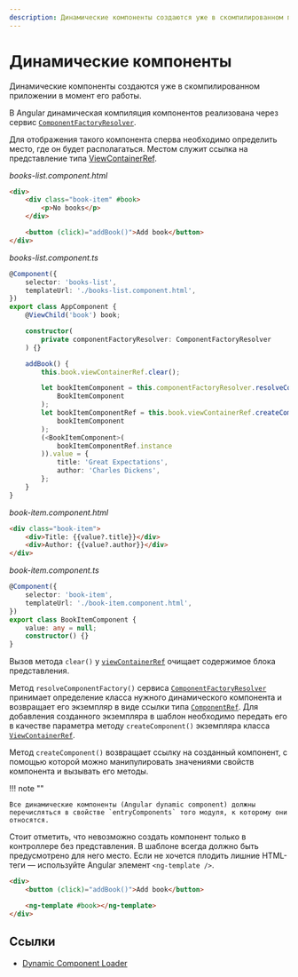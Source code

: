 ```yaml
---
description: Динамические компоненты создаются уже в скомпилированном приложении в момент его работы
---
```


# Динамические компоненты

Динамические компоненты создаются уже в скомпилированном приложении в момент его работы.

В Angular динамическая компиляция компонентов реализована через сервис [`ComponentFactoryResolver`](https://angular.io/api/core/ComponentFactoryResolver).

Для отображения такого компонента сперва необходимо определить место, где он будет располагаться. Местом служит ссылка на представление типа [ViewContainerRef](angular-view.md).

_books-list.component.html_

```html
<div>
    <div class="book-item" #book>
        <p>No books</p>
    </div>

    <button (click)="addBook()">Add book</button>
</div>
```

_books-list.component.ts_

```ts
@Component({
    selector: 'books-list',
    templateUrl: './books-list.component.html',
})
export class AppComponent {
    @ViewChild('book') book;

    constructor(
        private componentFactoryResolver: ComponentFactoryResolver
    ) {}

    addBook() {
        this.book.viewContainerRef.clear();

        let bookItemComponent = this.componentFactoryResolver.resolveComponentFactory(
            BookItemComponent
        );
        let bookItemComponentRef = this.book.viewContainerRef.createComponent(
            bookItemComponent
        );
        (<BookItemComponent>(
            bookItemComponentRef.instance
        )).value = {
            title: 'Great Expectations',
            author: 'Charles Dickens',
        };
    }
}
```

_book-item.component.html_

```html
<div class="book-item">
    <div>Title: {{value?.title}}</div>
    <div>Author: {{value?.author}}</div>
</div>
```

_book-item.component.ts_

```ts
@Component({
    selector: 'book-item',
    templateUrl: './book-item.component.html',
})
export class BookItemComponent {
    value: any = null;
    constructor() {}
}
```

Вызов метода `clear()` у [`viewContainerRef`](https://angular.io/api/core/ViewContainerRef) очищает содержимое блока представления.

Метод `resolveComponentFactory()` сервиса [`ComponentFactoryResolver`](https://angular.io/api/core/ComponentFactoryResolver) принимает определение класса нужного динамического компонента и возвращает его экземпляр в виде ссылки типа [`ComponentRef`](https://angular.io/api/core/ComponentRef). Для добавления созданного экземпляра в шаблон необходимо передать его в качестве параметра методу `createComponent()` экземпляра класса [`ViewContainerRef`](https://angular.io/api/core/ViewContainerRef).

Метод `createComponent()` возвращает ссылку на созданный компонент, с помощью которой можно манипулировать значениями свойств компонента и вызывать его методы.

!!! note ""

    Все динамические компоненты (Angular dynamic component) должны перечисляться в свойстве `entryComponents` того модуля, к которому они относятся.

Стоит отметить, что невозможно создать компонент только в контроллере без представления. В шаблоне всегда должно быть предусмотрено для него место. Если не хочется плодить лишние HTML-теги — используйте Angular элемент `<ng-template />`.

```html
<div>
    <button (click)="addBook()">Add book</button>

    <ng-template #book></ng-template>
</div>
```

## Ссылки

-   [Dynamic Component Loader](https://angular.io/guide/dynamic-component-loader)
